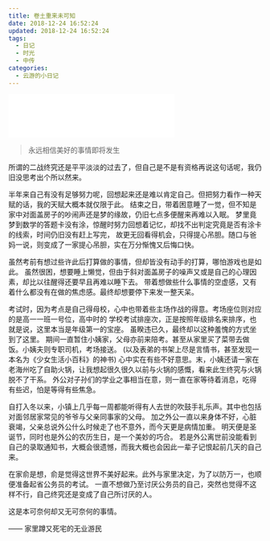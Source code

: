 ```yaml
---
title: 卷土重来未可知
date: 2018-12-24 16:52:24
updated: 2018-12-24 16:52:24
tags:
  - 日记
  - 时光
  - 中传
categories:
  - 云游的小日记
---
```


<iframe frameborder="no" border="0" marginwidth="0" marginheight="0" width=330 height=86 src="//music.163.com/outchain/player?type=2&id=668479&auto=0&height=66"></iframe>

> 永远相信美好的事情即将发生

<!-- more -->

所谓的二战终究还是平平淡淡的过去了，但自己是不是有资格再说这句话呢，我仍旧没思考出个所以然来。

半年来自己有没有足够努力呢，回想起来还是难以肯定自己。但把努力看作一种天赋的话，我的天赋大概本就仅限于此。
结束之日，带着困意睡了一觉，但不知是家中对面盖房子的吵闹声还是梦的缘故，仍旧七点多便醒来再难以入眠。
梦里竟梦到数学的答题卡没有涂，惊醒时努力回想着记忆，却找不出判定究竟是否有涂卡的线索，时间仍旧没有赶上写完，
故更无回看得机会，只得提心吊胆。随口与爸妈一说，则变成了一家提心吊胆，实在万分惭愧又后悔口快。

虽然考前有想过些许此后打算做的事情，但却皆没有动手的打算，哪怕游戏也是如此。
虽然很困，想要睡上懒觉，但由于斜对面盖房子的噪声又或是自己的心理因素，却比以往醒得还要早且再难以睡下去。
带着想做些什么事情的空虚感，又有着什么都没有在做的焦虑感。最终却想要停下来发一整天呆。

考试时，因为考点是自己得母校，心中也带着些主场作战的得意。考场座位则对应的是高一一班一号位，高中时的
学校考试排座次，正是按照年级排名来排序，也就是说，这里本当是年级第一的宝座。
虽睽违已久，最终却以这种羞愧的方式坐到了这里。
期间一直暂住小姨家，父母亦前来陪考。甚至从家里买了菜带去做饭。小姨夫则专职司机，考场接送。
(以及表弟的书架上尽是言情书，甚至发现一本名为《少女生活小百科》的神书)
心中实在有些不好意思。末，小姨还请一家在老海州吃了自助火锅，让我想起很久很久以前与火锅的感慨，看来此生终究与火锅脱不了干系。
外公对子孙们的学业之事相当在意，则一直在家等待着消息，吃得有些迟，怕是等得有些焦急。

自打入冬以来，小镇上几乎每一周都能听得有人去世的吹鼓手礼乐声。其中也包括对面邻居家常见的爷爷与父亲同事家的父母。
加之外公一直以来身体不好，心脏衰竭，父亲总说外公什么时候走了也不意外，而今天更是病情加重。
明天便是圣诞节，同时也是外公的农历生日，是一个美妙的巧合。
若是外公离世前没能看到自己的录取通知书，大概会很遗憾，而我大概也会因此一辈子记恨起前几天的自己来。

在家俞是想，俞是觉得这世界不美好起来。此外与家里决定，为了以防万一，也顺便准备起省公务员的考试。
一直不想做乃至讨厌公务员的自己，突然也觉得不这样不行，自己终究还是变成了自己所讨厌的人。

这是本可奈何却又无可奈何的事情。

—— 家里蹲又死宅的无业游民
